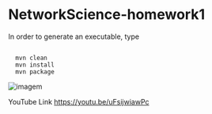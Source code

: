 # NetworkScience-homework1
In order to generate an executable, type
```

  mvn clean
  mvn install
  mvn package

``` 




![imagem](https://user-images.githubusercontent.com/30879430/187081205-7044d613-6653-473e-89e8-8c4316bdecaa.png)


YouTube Link https://youtu.be/uFsijwiawPc
